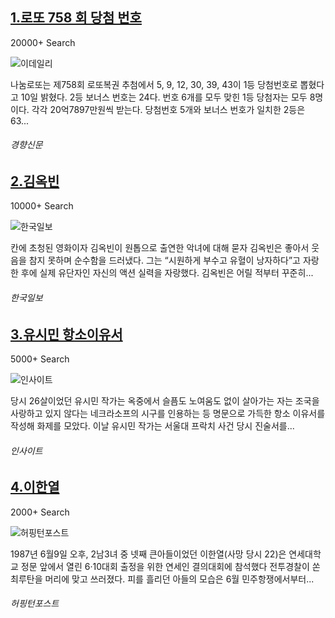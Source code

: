 [1.로또 758 회 당첨 번호](http://biz.khan.co.kr/khan_art_view.html?artid=201706102256001&code=920100)
--

20000+ Search

![이데일리](http://t0.gstatic.com/images?q=tbn:ANd9GcR5H0yARIcKKXUcFew30TNcvgyDGgBKusah0MnbMtpdlMrWlgjH7O0o0AkXQavfuZj2OkIwAEep)

나눔로또는 제758회 로또복권 추첨에서 5, 9, 12, 30, 39, 43이 1등 당첨번호로 뽑혔다고 10일 밝혔다. 2등 보너스 번호는 24다. 번호 6개를 모두 맞힌 1등 당첨자는 모두 8명이다. 각각 20억7897만원씩 받는다. 당첨번호 5개와 보너스 번호가 일치한 2등은 63...
###### 경향신문

[2.김옥빈](http://www.hankookilbo.com/v/19ce4ca5d02bf33219ce4ca5d02bf332)
--

10000+ Search

![한국일보](http://t1.gstatic.com/images?q=tbn:ANd9GcR8f4_QnqOHd_jGKQzv1jh0WrSGZUGZ2PIJMKVMItVtUezt_h45HkaYOvAGx7Vso95yT7IUomKO)

칸에 초청된 영화이자 김옥빈이 원톱으로 출연한 악녀에 대해 묻자 김옥빈은 좋아서 웃음을 참지 못하며 순수함을 드러냈다. 그는 “시원하게 부수고 유혈이 낭자하다”고 자랑한 후에 실제 유단자인 자신의 액션 실력을 자랑했다. 김옥빈은 어릴 적부터 꾸준히...
###### 한국일보

[3.유시민 항소이유서](http://www.insight.co.kr/newsRead.php?ArtNo=108879)
--

5000+ Search

![인사이트](http://t2.gstatic.com/images?q=tbn:ANd9GcRe0eU5pRZS75PpcO3o-BeqPvPemATw7WCYieeokHDnR0HXW0Ol38g9_A5wOWDbrFKjPXxUllQm)

당시 26살이었던 유시민 작가는 옥중에서 슬픔도 노여움도 없이 살아가는 자는 조국을 사랑하고 있지 않다는 네크라소프의 시구를 인용하는 등 명문으로 가득한 항소 이유서를 작성해 화제를 모았다. 이날 유시민 작가는 서울대 프락치 사건 당시 진술서를...
###### 인사이트

[4.이한열](http://www.huffingtonpost.kr/2017/06/09/story_n_17014316.html)
--

2000+ Search

![허핑턴포스트](http://t3.gstatic.com/images?q=tbn:ANd9GcRYlBI026fUnP26qpIEDA9IIxFVmKxAMPqMoVsp1Om1wfaQpMuCL9TVT1kWMI_FmlYzI-Hrxjb4)

1987년 6월9일 오후, 2남3녀 중 넷째 큰아들이었던 이한열(사망 당시 22)은 연세대학교 정문 앞에서 열린 6·10대회 출정을 위한 연세인 결의대회에 참석했다 전투경찰이 쏜 최루탄을 머리에 맞고 쓰러졌다. 피를 흘리던 아들의 모습은 6월 민주항쟁에서부터...
###### 허핑턴포스트

